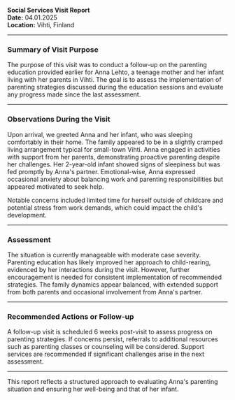 

**Social Services Visit Report**  
**Date:** 04.01.2025  
**Location:** Vihti, Finland  

---

### Summary of Visit Purpose  
The purpose of this visit was to conduct a follow-up on the parenting education provided earlier for Anna Lehto, a teenage mother and her infant living with her parents in Vihti. The goal is to assess the implementation of parenting strategies discussed during the education sessions and evaluate any progress made since the last assessment.

---

### Observations During the Visit  
Upon arrival, we greeted Anna and her infant, who was sleeping comfortably in their home. The family appeared to be in a slightly cramped living arrangement typical for small-town Vihti. Anna engaged in activities with support from her parents, demonstrating proactive parenting despite her challenges. Her 2-year-old infant showed signs of sleepiness but was fed promptly by Anna's partner. Emotional-wise, Anna expressed occasional anxiety about balancing work and parenting responsibilities but appeared motivated to seek help.

Notable concerns included limited time for herself outside of childcare and potential stress from work demands, which could impact the child's development.

---

### Assessment  
The situation is currently manageable with moderate case severity. Parenting education has likely improved her approach to child-rearing, evidenced by her interactions during the visit. However, further encouragement is needed for consistent implementation of recommended strategies. The family dynamics appear balanced, with extended support from both parents and occasional involvement from Anna's partner.

---

### Recommended Actions or Follow-up  
A follow-up visit is scheduled 6 weeks post-visit to assess progress on parenting strategies. If concerns persist, referrals to additional resources such as parenting classes or counseling will be considered. Support services are recommended if significant challenges arise in the next assessment.

---

This report reflects a structured approach to evaluating Anna's parenting situation and ensuring her well-being and that of her infant.